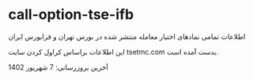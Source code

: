 # call-option-tse-ifb
اطلاعات تمامی نمادهای اختیار معامله منتشر شده در بورس تهران و فرابورس ایران


این اطلاعات براساس کراول کردن سایت tsetmc.com بدست آمده است.

آخرین بروزرسانی: 7 شهریور 1402 
